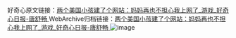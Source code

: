 好奇心原文链接：[两个美国小孩建了个网站：妈妈再也不担心我上网了_游戏_好奇心日报-唐舒畅 ](https://www.qdaily.com/articles/9893.html)
WebArchive归档链接：[两个美国小孩建了个网站：妈妈再也不担心我上网了_游戏_好奇心日报-唐舒畅 ](http://web.archive.org/web/20190623155145/https://www.qdaily.com/articles/9893.html)
![image](http://ww3.sinaimg.cn/large/007d5XDply1g3vh2f5xslj30u02jf7wh)